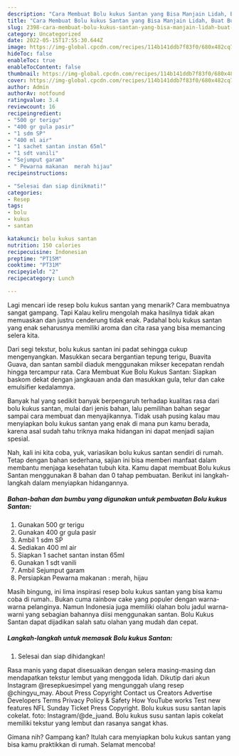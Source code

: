 ```yaml
---
description: "Cara Membuat Bolu kukus Santan yang Bisa Manjain Lidah, Buat Buka Puasa Sempurna"
title: "Cara Membuat Bolu kukus Santan yang Bisa Manjain Lidah, Buat Buka Puasa Sempurna"
slug: 2398-cara-membuat-bolu-kukus-santan-yang-bisa-manjain-lidah-buat-buka-puasa-sempurna
category: Uncategorized
date: 2022-05-15T17:55:30.644Z
image: https://img-global.cpcdn.com/recipes/114b141ddb7f83f0/680x482cq70/bolu-kukus-santan-foto-resep-utama.jpg
hideToc: false
enableToc: true
enableTocContent: false
thumbnail: https://img-global.cpcdn.com/recipes/114b141ddb7f83f0/680x482cq70/bolu-kukus-santan-foto-resep-utama.jpg
cover: https://img-global.cpcdn.com/recipes/114b141ddb7f83f0/680x482cq70/bolu-kukus-santan-foto-resep-utama.jpg
author: Admin
authorAv: notfound
ratingvalue: 3.4
reviewcount: 16
recipeingredient:
- "500 gr terigu"
- "400 gr gula pasir"
- "1 sdm SP"
- "400 ml air"
- "1 sachet santan instan 65ml"
- "1 sdt vanili"
- "Sejumput garam"
- " Pewarna makanan  merah hijau"
recipeinstructions:

- "Selesai dan siap dinikmati!"
categories:
- Resep
tags:
- bolu
- kukus
- santan

katakunci: bolu kukus santan 
nutrition: 150 calories
recipecuisine: Indonesian
preptime: "PT15M"
cooktime: "PT31M"
recipeyield: "2"
recipecategory: Lunch

---
```



Lagi mencari ide resep bolu kukus santan yang menarik? Cara membuatnya sangat gampang. Tapi Kalau keliru mengolah maka hasilnya tidak akan memuaskan dan justru cenderung tidak enak. Padahal bolu kukus santan yang enak seharusnya memiliki aroma dan cita rasa yang bisa memancing selera kita.


Dari segi tekstur, bolu kukus santan ini padat sehingga cukup mengenyangkan. Masukkan secara bergantian tepung terigu, Buavita Guava, dan santan sambil diaduk menggunakan mikser kecepatan rendah hingga tercampur rata. Cara Membuat Kue Bolu Kukus Santan: Siapkan baskom dekat dengan jangkauan anda dan masukkan gula, telur dan cake emulsifier kedalamnya.

Banyak hal yang sedikit banyak berpengaruh terhadap kualitas rasa dari bolu kukus santan, mulai dari jenis bahan, lalu pemilihan bahan segar sampai cara membuat dan menyajikannya. Tidak usah pusing kalau mau menyiapkan bolu kukus santan yang enak di mana pun kamu berada, karena asal sudah tahu triknya maka hidangan ini dapat menjadi sajian spesial.


Nah, kali ini kita coba, yuk, variasikan bolu kukus santan sendiri di rumah. Tetap dengan bahan sederhana, sajian ini bisa memberi manfaat dalam membantu menjaga kesehatan tubuh kita. Kamu dapat membuat Bolu kukus Santan menggunakan 8 bahan dan 0 tahap pembuatan. Berikut ini langkah-langkah dalam menyiapkan hidangannya.

<!--inarticleads1-->

##### Bahan-bahan dan bumbu yang digunakan untuk pembuatan Bolu kukus Santan:

1. Gunakan 500 gr terigu
1. Gunakan 400 gr gula pasir
1. Ambil 1 sdm SP
1. Sediakan 400 ml air
1. Siapkan 1 sachet santan instan 65ml
1. Gunakan 1 sdt vanili
1. Ambil Sejumput garam
1. Persiapkan  Pewarna makanan : merah, hijau


Masih bingung, ini lima inspirasi resep bolu kukus santan yang bisa kamu coba di rumah.. Bukan cuma rainbow cake yang populer dengan warna-warna pelanginya. Namun Indonesia juga memiliki olahan bolu jadul warna-warni yang sebagian bahannya diisi menggunakan santan. Bolu Kukus Santan dapat dijadikan salah satu olahan yang mudah dan cepat. 

<!--inarticleads2-->

##### Langkah-langkah untuk memasak Bolu kukus Santan:


1. Selesai dan siap dihidangkan!

Rasa manis yang dapat disesuaikan dengan selera masing-masing dan mendapatkan tekstur lembut yang menggoda lidah. Dikutip dari akun Instagram @resepkuesimpel yang mengunggah ulang resep @chingyu_may. About Press Copyright Contact us Creators Advertise Developers Terms Privacy Policy &amp; Safety How YouTube works Test new features NFL Sunday Ticket Press Copyright. Bolu kukus susu santan lapis cokelat. foto: Instagram/@de_juand. Bolu kukus susu santan lapis cokelat memiliki tekstur yang lembut dan rasanya sangat khas. 

Gimana nih? Gampang kan? Itulah cara menyiapkan bolu kukus santan yang bisa kamu praktikkan di rumah. Selamat mencoba!
